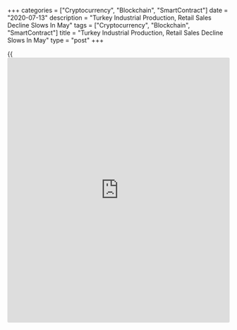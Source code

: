 +++
categories = ["Cryptocurrency", "Blockchain", "SmartContract"]
date = "2020-07-13"
description = "Turkey Industrial Production, Retail Sales Decline Slows In May"
tags = ["Cryptocurrency", "Blockchain", "SmartContract"]
title = "Turkey Industrial Production, Retail Sales Decline Slows In May"
type = "post"
+++

{{<iframe id="large-banner" src="https://www.bounty.group/#slide=1.0" width="100%" height="600" scrolling="no" style="border: 0px solid rgb(216, 221, 230); border-radius: 3px;">}}

Turkish industrial production and retail sales declined at a softer pace
in May, data from Turkstat showed on Monday.

Industrial production decreased 19.9 percent year-on-year in May,
following a 31.3 percent fall in April.

Manufacturing output fell 20.6 percent annually in May. Production in
mining and quarrying and output in the electricity, gas, steam decreased
14.2 percent and 13.3 percent, respectively.

On a monthly basis, industrial production grew 17.4 percent in May,
after a 30.2 percent fall in the previous month.

Separate data from Turkstat showed that retail sales declined 16.7
percent yearly in May, following a 19.2 percent fall in April.

Non-food sales decreased 25.5 percent and automotive fuel sales fell
22.6 percent. Meanwhile, sales of food, drinks and tobacco increased 3.0
percent.

On a monthly basis, retail sales grew 3.8 percent in May, following a
21.2 percent decrease in the previous month.

For comments and feedback [contact](https://www.playgroundfx.com/contact/): editorial@rtt[news](https://www.letsplayfx.com/blog/forex-news-website/).com

[Economic News][1]

 **What parts of the world are seeing the best (and worst) economic
performances lately? Click[here][2] to check out our [Econ Scorecard][2]
and find out! See up-to-the-moment [ranking](https://www.playgroundfx.com/blog/crypto-exchange-ranking/)s for the best and worst
performers in [GDP][3], [unemployment rate][4], [inflation][5] and much
more.**

   1. www.rtt[news](https://www.letsplayfx.com/blog/forex-news-website/).com/Content/EconomicNews.aspx
   2. www.rtt[news](https://www.letsplayfx.com/blog/forex-news-website/).com/economic-scorecard/world-rank/PPI/highest-performance.aspx
   3. www.rtt[news](https://www.letsplayfx.com/blog/forex-news-website/).com/economic-scorecard/world-rank/GDP/highest-performance.aspx
   4. www.rtt[news](https://www.letsplayfx.com/blog/forex-news-website/).com/economic-scorecard/world-rank/unemployment-rate/lowest-performance.aspx
   5. www.rtt[news](https://www.letsplayfx.com/blog/forex-news-website/).com/economic-scorecard/world-rank/CPI/highest-performance.aspx